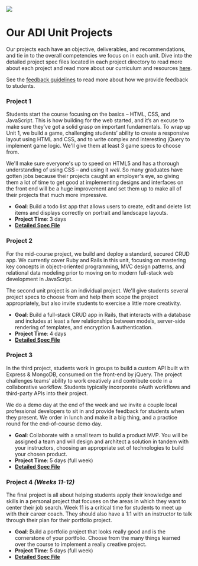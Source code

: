 ![](https://ga-dash.s3.amazonaws.com/production/assets/logo-9f88ae6c9c3871690e33280fcf557f33.png)

# Our ADI Unit Projects


Our projects each have an objective, deliverables, and recommendations, and tie in to the overall competencies we focus on in each unit. Dive into the detailed project spec files located in each project directory to read more about each project and read more about our curriculum and resources [here](../resources).

See the [feedback guidelines](project-feedback.md) to read more about how we provide feedback to students.


### **Project 1**

Students start the course focusing on the basics – HTML, CSS, and JavaScript. This is how building for the web started, and it’s an excuse to make sure they’ve got a solid grasp on important fundamentals. To wrap up Unit 1, we build a game, challenging students’ ability to create a responsive layout using HTML and CSS, and to write complex and interesting jQuery to implement game logic. We'll give them at least 3 game specs to choose from.

We'll make sure everyone's up to speed on HTML5 and has a thorough understanding of using CSS – and using it _well_. So many graduates have gotten jobs because their projects caught an employer's eye, so giving them a lot of time to get good at implementing designs and interfaces on the front end will be a huge improvement and set them up to make all of their projects that much more impressive.

  - **Goal**: Build a todo list app that allows users to create, edit and delete list items and displays correctly on portrait and landscape layouts.
  - **Project Time**: 3 days
  - **[Detailed Spec File](project-01)**


### **Project 2**

For the mid-course project, we build and deploy a standard, secured CRUD app. We currently cover Ruby and Rails in this unit, focusing on mastering key concepts in object-oriented programming, MVC design patterns, and relational data modeling prior to moving on to modern full-stack web development in JavaScript.

The second unit project is an individual project. We'll give students several project specs to choose from and help them scope the project appropriately, but also invite students to exercise a little more creativity.

  - **Goal**: Build a full-stack CRUD app in Rails, that interacts with a database and includes at least a few relationships between models, server-side rendering of templates, and encryption & authentication.
  - **Project Time**: 4 days
  - **[Detailed Spec File](project-02.md)**


### **Project 3**

In the third project, students work in groups to build a custom API built with Express & MongoDB, consumed on the front-end by jQuery. The project challenges teams’ ability to work creatively and contribute code in a collaborative workflow. Students typically incorporate oAuth workflows and third-party APIs into their project.

We do a demo day at the end of the week and we invite a couple local professional developers to sit in and provide feedback for students when they present. We order in lunch and make it a big thing, and a practice round for the end-of-course demo day.

  - **Goal**: Collaborate with a small team to build a product MVP. You will be assigned a team and will design and architect a solution in tandem with your instructors, choosing an appropriate set of technologies to build your chosen product.
  - **Project Time**: 5 days (full week)
  - **[Detailed Spec File](project-03.md)**


### **Project 4** *(Weeks 11-12)*

The final project is all about helping students apply their knowledge and skills in a personal project that focuses on the areas in which they want to center their job search. Week 11 is a critical time for students to meet up with their career coach. They should also have a 1:1 with an instructor to talk through their plan for their portfolio project.

  - **Goal**: Build a portfolio project that looks really good and is the cornerstone of your portfolio. Choose from the many things learned over the course to implement a really creative project.
  - **Project Time**: 5 days (full week)
  - **[Detailed Spec File](project-04.md)**
